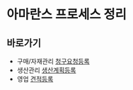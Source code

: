 # 아마란스 프로세스 정리

## 바로가기

- 구매/자재관리 [청구요청등록](./process/구매자재관리/청구요청등록.md)
- 생산관리 [생산계획등록](./process/생산관리/생산계획등록.md)
- 영업 [견적등록](./process/영업/견적등록.md)
